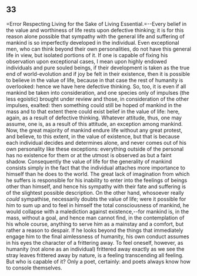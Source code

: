 ## 33

=Error Respecting Living for the Sake of Living Essential.=--Every
belief in the value and worthiness of life rests upon defective
thinking; it is for this reason alone possible that sympathy with the
general life and suffering of mankind is so imperfectly developed in the
individual. Even exceptional men, who can think beyond their own
personalities, do not have this general life in view, but isolated
portions of it. If one is capable of fixing his observation upon
exceptional cases, I mean upon highly endowed individuals and pure
souled beings, if their development is taken as the true end of
world-evolution and if joy be felt in their existence, then it is
possible to believe in the value of life, because in that case the rest
of humanity is overlooked: hence we have here defective thinking. So,
too, it is even if all mankind be taken into consideration, and one
species only of impulses (the less egoistic) brought under review and
those, in consideration of the other impulses, exalted: then something
could still be hoped of mankind in the mass and to that extent there
could exist belief in the value of life: here, again, as a result of
defective thinking. Whatever attitude, thus, one may assume, one is, as
a result of this attitude, an exception among mankind. Now, the great
majority of mankind endure life without any great protest, and believe,
to this extent, in the value of existence, but that is because each
individual decides and determines alone, and never comes out of his own
personality like these exceptions: everything outside of the personal
has no existence for them or at the utmost is observed as but a faint
shadow. Consequently the value of life for the generality of mankind
consists simply in the fact that the individual attaches more importance
to himself than he does to the world. The great lack of imagination from
which he suffers is responsible for his inability to enter into the
feelings of beings other than himself, and hence his sympathy with their
fate and suffering is of the slightest possible description. On the
other hand, whosoever really _could_ sympathise, necessarily doubts the
value of life; were it possible for him to sum up and to feel in himself
the total consciousness of mankind, he would collapse with a malediction
against existence,--for mankind is, in the mass, without a goal, and
hence man cannot find, in the contemplation of his whole course,
anything to serve him as a mainstay and a comfort, but rather a reason
to despair. If he looks beyond the things that immediately engage him to
the final aimlessness of humanity, his own conduct assumes in his eyes
the character of a frittering away. To feel oneself, however, as
humanity (not alone as an individual) frittered away exactly as we see
the stray leaves frittered away by nature, is a feeling transcending all
feeling. But who is capable of it? Only a poet, certainly: and poets
always know how to console themselves.


